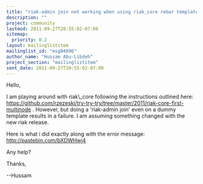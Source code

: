 ```yaml
---
title: "riak-admin join not working when using riak_core rebar template"
description: ""
project: community
lastmod: 2011-09-27T20:55:02-07:00
sitemap:
  priority: 0.2
layout: mailinglistitem
mailinglist_id: "msg04896"
author_name: "Hussam Abu-Libdeh"
project_section: "mailinglistitem"
sent_date: 2011-09-27T20:55:02-07:00
---
```



Hello,

I am playing around with riak\\_core following the instructions outlined
here: 
https://github.com/rzezeski/try-try-try/tree/master/2011/riak-core-first-multinode
. However, but doing a 'riak-admin join' even on a dummy template
results in a failure. I am assuming something changed with the new
riak release.

Here is what i did exactly along with the error message:
http://pastebin.com/bXDWHwj4

Any help?

Thanks,

--Hussam


